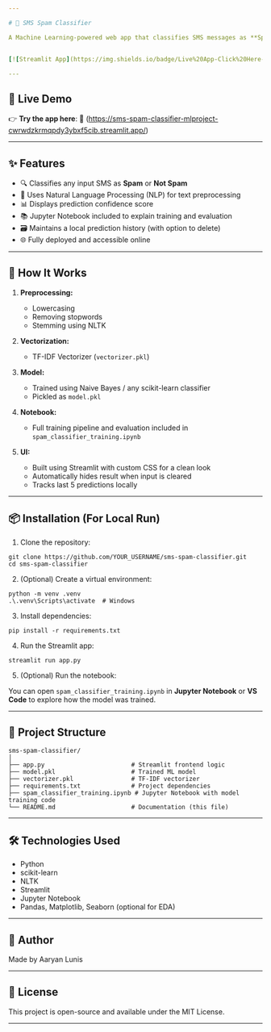 ```yaml
---

# 📩 SMS Spam Classifier

A Machine Learning-powered web app that classifies SMS messages as **Spam** or **Not Spam** in real-time using NLP and a trained model. Built with Python, scikit-learn, and Streamlit.


[![Streamlit App](https://img.shields.io/badge/Live%20App-Click%20Here-brightgreen?style=for-the-badge\&logo=streamlit)](https://sms-spam-classifier-mlproject-cwrwdzkrmqpdy3ybxf5cib.streamlit.app/)

---
```



## 🚀 Live Demo

👉 **Try the app here**:
🔗 (https://sms-spam-classifier-mlproject-cwrwdzkrmqpdy3ybxf5cib.streamlit.app/)

---

## ✨ Features

* 🔍 Classifies any input SMS as **Spam** or **Not Spam**
* 🧠 Uses Natural Language Processing (NLP) for text preprocessing
* 📊 Displays prediction confidence score
* 📚 Jupyter Notebook included to explain training and evaluation
* 🗃️ Maintains a local prediction history (with option to delete)
* 🌐 Fully deployed and accessible online

---

## 🧠 How It Works

1. **Preprocessing:**

   * Lowercasing
   * Removing stopwords
   * Stemming using NLTK

2. **Vectorization:**

   * TF-IDF Vectorizer (`vectorizer.pkl`)

3. **Model:**

   * Trained using Naive Bayes / any scikit-learn classifier
   * Pickled as `model.pkl`

4. **Notebook:**

   * Full training pipeline and evaluation included in `spam_classifier_training.ipynb`

5. **UI:**

   * Built using Streamlit with custom CSS for a clean look
   * Automatically hides result when input is cleared
   * Tracks last 5 predictions locally

---

## 📦 Installation (For Local Run)

1. Clone the repository:

```
git clone https://github.com/YOUR_USERNAME/sms-spam-classifier.git
cd sms-spam-classifier
```

2. (Optional) Create a virtual environment:

```
python -m venv .venv
.\.venv\Scripts\activate  # Windows
```

3. Install dependencies:

```
pip install -r requirements.txt
```

4. Run the Streamlit app:

```
streamlit run app.py
```

5. (Optional) Run the notebook:

You can open `spam_classifier_training.ipynb` in **Jupyter Notebook** or **VS Code** to explore how the model was trained.

---

## 📁 Project Structure

```
sms-spam-classifier/
│
├── app.py                        # Streamlit frontend logic
├── model.pkl                     # Trained ML model
├── vectorizer.pkl                # TF-IDF vectorizer
├── requirements.txt              # Project dependencies
├── spam_classifier_training.ipynb # Jupyter Notebook with model training code
└── README.md                     # Documentation (this file)
```

---

## 🛠️ Technologies Used

* Python 
* scikit-learn 
* NLTK 
* Streamlit 
* Jupyter Notebook 
* Pandas, Matplotlib, Seaborn (optional for EDA)

---

## 👤 Author

Made by Aaryan Lunis

---

## 📃 License

This project is open-source and available under the MIT License.

---
